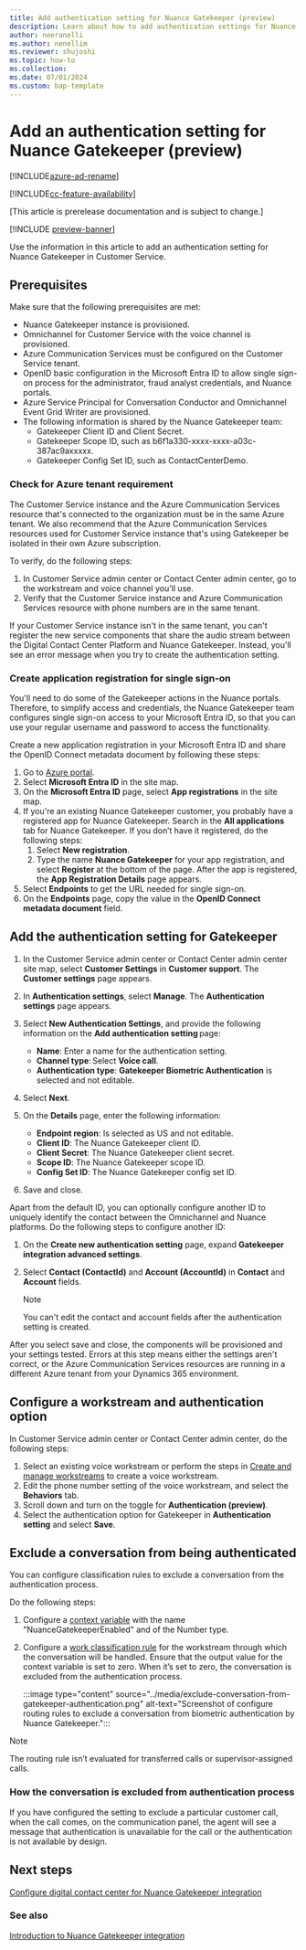 ```yaml
---
title: Add authentication setting for Nuance Gatekeeper (preview)
description: Learn about how to add authentication settings for Nuance Gatekeeper in Customer Service admin center.
author: neeranelli
ms.author: nenellim
ms.reviewer: shujoshi
ms.topic: how-to 
ms.collection: 
ms.date: 07/01/2024
ms.custom: bap-template 
---
```


# Add an authentication setting for Nuance Gatekeeper (preview)

[!INCLUDE[azure-ad-rename](../../includes/cc-azure-ad-rename.md)]

[!INCLUDE[cc-feature-availability](../../includes/cc-feature-availability.md)]

[This article is prerelease documentation and is subject to change.]

[!INCLUDE [preview-banner](../../../shared-content/shared/preview-includes/preview-note.md)]

Use the information in this article to add an authentication setting for Nuance Gatekeeper in Customer Service.

## Prerequisites

Make sure that the following prerequisites are met:

- Nuance Gatekeeper instance is provisioned.
- Omnichannel for Customer Service with the voice channel is provisioned.
- Azure Communication Services must be configured on the Customer Service tenant.
- OpenID basic configuration in the Microsoft Entra ID to allow single sign-on process for the administrator, fraud analyst credentials, and Nuance portals.
- Azure Service Principal for Conversation Conductor and Omnichannel Event Grid Writer are provisioned.
- The following information is shared by the Nuance Gatekeeper team:
  - Gatekeeper Client ID and Client Secret.
  - Gatekeeper Scope ID, such as b6f1a330-xxxx-xxxx-a03c-387ac9axxxxx.
  - Gatekeeper Config Set ID, such as ContactCenterDemo.

### Check for Azure tenant requirement

The Customer Service instance and the Azure Communication Services resource that's connected to the organization must be in the same Azure tenant. We also recommend that the Azure Communication Services resources used for Customer Service instance that's using Gatekeeper be isolated in their own Azure subscription.

To verify, do the following steps:

1. In Customer Service admin center or Contact Center admin center, go to the workstream and voice channel you'll use.
1. Verify that the Customer Service instance and Azure Communication Services resource with phone numbers are in the same tenant.

If your Customer Service instance isn't in the same tenant, you can't register the new service components that share the audio stream between the Digital Contact Center Platform and Nuance Gatekeeper. Instead, you'll see an error message when you try to  create the authentication setting.

### Create application registration for single sign-on

You'll need to do some of the Gatekeeper actions in the Nuance portals. Therefore, to simplify access and credentials, the Nuance Gatekeeper team configures single sign-on access to your Microsoft Entra ID, so that you can use your regular username and password to access the functionality.

Create a new application registration in your Microsoft Entra ID and share the OpenID Connect metadata document by following these steps:

1. Go to [Azure portal](https://portal.azure.com).
1. Select **Microsoft Entra ID** in the site map.
1. On the **Microsoft Entra ID** page, select **App registrations** in the site map.
1. If you're an existing Nuance Gatekeeper customer, you probably have a registered app for Nuance Gatekeeper. Search in the **All applications** tab for Nuance Gatekeeper. If you don’t have it registered, do the following steps:
   1. Select **New registration**.
   1. Type the name **Nuance Gatekeeper** for your app registration, and select **Register** at the bottom of the page. After the app is registered, the **App Registration Details** page appears.
1. Select **Endpoints** to get the URL needed for single sign-on.
1. On the **Endpoints** page, copy the value in the **OpenID Connect metadata document** field.

## Add the authentication setting for Gatekeeper

1. In the Customer Service admin center or Contact Center admin center site map, select **Customer Settings** in **Customer support**. The **Customer settings** page appears.  
1. In **Authentication settings**, select **Manage**. The **Authentication settings** page appears.
1. Select **New Authentication Settings**, and provide the following information on the **Add authentication setting** page:
    - **Name**: Enter a name for the authentication setting.
    - **Channel type**: Select **Voice call**.
    - **Authentication type**: **Gatekeeper Biometric Authentication** is selected and not editable.
1. Select **Next**.
1. On the **Details** page, enter the following information:

   - **Endpoint region**: Is selected as US and not editable.
   - **Client ID**: The Nuance Gatekeeper client ID.
   - **Client Secret**: The Nuance Gatekeeper client secret.
   - **Scope ID**: The Nuance Gatekeeper scope ID.
   - **Config Set ID**: The Nuance Gatekeeper config set ID.
1. Save and close.

Apart from the default ID, you can optionally configure another ID to uniquely identify the contact between the Omnichannel and Nuance platforms. Do the following steps to configure another ID:

1. On the **Create new authentication setting** page, expand **Gatekeeper integration advanced settings**.
1. Select **Contact (ContactId)** and **Account (AccountId)** in **Contact** and **Account** fields.

   > [!NOTE]
   > You can't edit the contact and account fields after the authentication setting is created.

After you select save and close, the components will be provisioned and your settings tested. Errors at this step means either the settings aren't correct, or the Azure Communication Services resources are running in a different Azure tenant from your Dynamics 365 environment.

## Configure a workstream and authentication option

In Customer Service admin center or Contact Center admin center, do the following steps:

1. Select an existing voice workstream or perform the steps in [Create and manage workstreams](create-workstreams.md) to create a voice workstream.
1. Edit the phone number setting of the voice workstream, and select the **Behaviors** tab.
1. Scroll down and turn on the toggle for **Authentication (preview)**.
1. Select the authentication option for Gatekeeper in **Authentication setting** and select **Save**.

## Exclude a conversation from being authenticated

You can configure classification rules to exclude a conversation from the authentication process.

Do the following steps:

1. Configure a [context variable](manage-context-variables.md#add-context-variables) with the name "NuanceGatekeeperEnabled" and of the Number type.
1. Configure a [work classification rule](configure-work-classification.md) for the workstream through which the conversation will be handled. Ensure that the output value for the context variable is set to zero. When it’s set to zero, the conversation is excluded from the authentication process.

    :::image type="content" source="../media/exclude-conversation-from-gatekeeper-authentication.png" alt-text="Screenshot of configure routing rules to exclude a conversation from biometric authentication by Nuance Gatekeeper.":::

> [!NOTE]
> The routing rule isn’t evaluated for transferred calls or supervisor-assigned calls.

### How the conversation is excluded from authentication process

If you have configured the setting to exclude a particular customer call, when the call comes, on the communication panel, the agent will see a message that authentication is unavailable for the call or the authentication is not available by design.

## Next steps

[Configure digital contact center for Nuance Gatekeeper integration](configure-contact-center-nuance-gatekeeper.md)  

### See also

[Introduction to Nuance Gatekeeper integration](nuance-gatekeeper-introduction.md)  